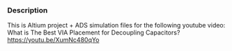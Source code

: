 ### Description
This is Altium project + ADS simulation files for the following youtube video: What is The Best VIA Placement for Decoupling Capacitors? https://youtu.be/XumNc480qYo